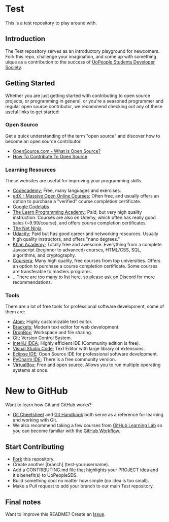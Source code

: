# Test
This is a test repository to play around with.

## Introduction
The Test repository serves as an introductory playground for newcomers. Fork this repo, challenge your imagination, and come up with something uique as a contribution to the success of [UoPeople Students Developer Society](https://github.com/UoPeopleSDS).

## Getting Started
Whether you are just getting started with contributing to open source projects, or programming in general, or you're a seasoned programmer and regular open source contributor, we recommend checking out any of these useful links to get started:

### Open Source
Get a quick understanding of the term "open source" and discover how to become an open source contributor.
* [OpenSource.com - What is Open Source?](https://opensource.com/resources/what-open-source)
* [How To Contribute To Open Source](https://opensource.guide/how-to-contribute/)

### Learning Resources
These websites are useful for improving your programming skills. 
* [Codecademy](https://www.codecademy.com/); Free, many languages and exercises.
* [edX - Massive Open Online Courses](https://edx.org/); Often free, and usually offers an option to purchase a "verified" course completion certificate.
* [Google Codelabs](https://codelabs.developers.google.com/)
* [The Learn Programming Academy](https://learnprogramming.academy/); Paid, but very high quality instruction. Courses are also on Udemy, which often has really good sales (~9.99/course), and offers course completion certificates.
* [The Net Ninja](https://www.thenetninja.co.uk/)
* [Udacity](https://udacity.com/); Paid but has good career and networking resources. Usually high quality instructors, and offers "nano degrees."
* [Khan Academy](https://www.khanacademy.org/computing); Totally free and awesome. Everything from a complete Javascript (beginner to advanced) courses, HTML/CSS, SQL, algorithms, and cryptography.
* [Coursera](https://www.coursera.org/); Many high quality, free courses from top universities. Offers an option to purchase a course completion certificate. Some courses are transferable to masters programs. 
* ...There are too many to list here, so please ask on Discord for more recommendations.

### Tools
There are a lot of free tools for professional software development, some of them are:
* [Atom](https://atom.io); Highly customizable text editor.
* [Brackets](http://brackets.io/); Modern text editor for web development.
* [DropBox](https://www.dropbox.com/); Workspace and file sharing.
* [Git](https://git-scm.com/); Version Control System.
* [IntelliJ IDEA](https://www.jetbrains.com/idea/); Highly efficient IDE (Community edition is free).
* [Visual Studio Code](https://code.visualstudio.com/); Text Editor with large library of extensions.
* [Eclipse IDE](https://www.eclipse.org/downloads/); Open Source IDE for professional software development.
* [PyCharm IDE](https://www.jetbrains.com/pycharm/); There is a free community version. 
* [VirtualBox](https://www.virtualbox.org/wiki/Downloads); Free and open source. Allows you to run multiple operating systems at once.

# New to GitHub
Want to learn how Git and GitHub works?
* [Git Cheetsheet](https://services.github.com/on-demand/downloads/github-git-cheat-sheet.pdf) and [Git Handbook](https://guides.github.com/introduction/git-handbook/) both serve as a reference for learning and working with Git.
* We also recommend taking a few courses from [GitHub Learning Lab](https://lab.github.com/) so you can become familiar with the [GitHub Workflow](https://guides.github.com/introduction/flow/).

## Start Contributing
* [Fork](https://guides.github.com/activities/forking/) this repository.
* Create another [branch] (test-yourusername).
* Add a CONTRIBUTING.md file that highlights your PROJECT idea and it's benefit(s) to UoPeopleSDS.
* Build something cool no matter how simple (no idea is too small).
* Make a Pull request to add your branch to our main Test repository.

## Final notes
Want to improve this README? Create an [Issue](https://guides.github.com/features/issues/).
